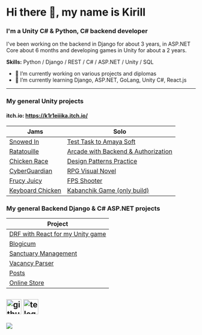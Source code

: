 # Hi there 👋, my name is Kirill
### I'm a Unity C# & Python, C# backend developer
I've been working on the backend in Django for about 3 years, in ASP.NET Core about 6 months and developing games in Unity for about a 2 years.

**Skills:** Python / Django / REST / C# / ASP.NET / Unity / SQL

- 🔭 I’m currently working on various projects and diplomas 
- 🌱 I’m currently learning Django, ASP.NET, GoLang, Unity C#, React.js
  
----------
### My general Unity projects
#### **itch.io:** https://k1r1eiiika.itch.io/
| Jams | Solo |
|-|-|
|[Snowed In](https://github.com/K1R1EIIIKA/Snowed-In)|[Test Task to Amaya Soft](https://github.com/K1R1EIIIKA/Amaya-TestTask)|
|[Ratatouille](https://github.com/K1R1EIIIKA/Ratatouille)|[Arcade with Backend & Authorization](https://github.com/K1R1EIIIKA/Tankopocalypse-with-shop)
|[Chicken Race](https://github.com/K1R1EIIIKA/startgame-2)|[Design Patterns Practice](https://github.com/K1R1EIIIKA/Unity-DesignPatterns)
|[CyberGuardian](https://github.com/K1R1EIIIKA/start-game-game)|[RPG Visual Novel](https://github.com/K1R1EIIIKA/StartGameFinal)|
|[Frucy Juicy](https://github.com/ermsonya/juicy)|[FPS Shooter](https://github.com/K1R1EIIIKA/FPS-shooting-game)|
|[Keyboard Chicken](https://github.com/K1R1EIIIKA/keyboard-chicken)|[Kabanchik Game (only build)](https://github.com/K1R1EIIIKA/kabanchik-game)|

### My general Backend Django & C# ASP.NET projects
|Project|
|-|
|[DRF with React for my Unity game](https://github.com/K1R1EIIIKA/Tankopocalypse-with-shop)|
|[Blogicum](https://github.com/K1R1EIIIKA/Django-Blogicum)|
|[Sanctuary Management](https://github.com/K1R1EIIIKA/sanctuary-management)|
|[Vacancy Parser](https://github.com/K1R1EIIIKA/Django-VacancyParcer)|
|[Posts](https://github.com/K1R1EIIIKA/Django-Test-Posts)|
|[Online Store](https://github.com/K1R1EIIIKA/Django-OnlineShop)|

[<img src='https://cdn.jsdelivr.net/npm/simple-icons@3.0.1/icons/github.svg' alt='github' height='40'>](https://github.com/K1R1EIIIKA)  [<img src='https://cdn.jsdelivr.net/npm/simple-icons@3.0.1/icons/telegram.svg' alt='telegram' height='40'>](https://t.me/K1R1EIIIKA)  
-
![](https://komarev.com/ghpvc/?username=K1R1EIIIKA&color=blue)

